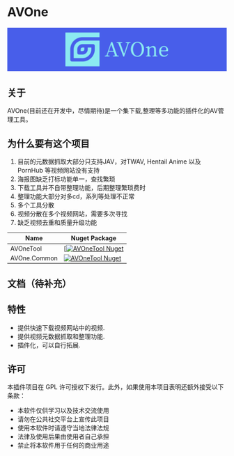 # AVOne 
[![banner](https://raw.githubusercontent.com/weloveloli/AVOne/main/img/avone.png)](https://raw.githubusercontent.com/weloveloli/AVOne/main/img/avone.png)
## 关于
AVOne(目前还在开发中，尽情期待)是一个集下载,整理等多功能的插件化的AV管理工具。

## 为什么要有这个项目
1. 目前的元数据抓取大部分只支持JAV，对TWAV, Hentail Anime 以及 PornHub 等视频网站没有支持
2. 海报图缺乏打标功能单一，查找繁琐 
3. 下载工具并不自带整理功能，后期整理繁琐费时
4. 整理功能大部分对多cd，系列等处理不正常
5. 多个工具分散
6. 视频分散在多个视频网站，需要多次寻找
7. 缺乏视频去重和质量升级功能



| Name      | Nuget Package |
| ----------- | ----------- |
| AVOneTool | [[![AVOneTool Nuget](https://img.shields.io/nuget/v/AVOneTool)](https://www.nuget.org/packages/AVOneTool) |
| AVOne.Common | [![AVOneTool Nuget](https://img.shields.io/nuget/v/AVOne.Common)](https://www.nuget.org/packages/AVOne.Common) |

## 文档（待补充）


## 特性

- 提供快速下载视频网站中的视频.
- 提供视频元数据抓取和整理功能.
- 插件化，可以自行拓展.

## 许可

本插件项目在 GPL 许可授权下发行。此外，如果使用本项目表明还额外接受以下条款：

- 本软件仅供学习以及技术交流使用
- 请勿在公共社交平台上宣传此项目
- 使用本软件时请遵守当地法律法规
- 法律及使用后果由使用者自己承担
- 禁止将本软件用于任何的商业用途
